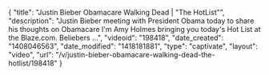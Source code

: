 {
    "title": "Justin Bieber Obamacare Walking Dead | \"The HotList\"",
    "description": "Justin Bieber meeting with President Obama today to share his thoughts on Obamacare I'm Amy Holmes bringing you today's Hot List at the Blaze.com. Beliebers ...",
    "videoid": "198418",
    "date_created": "1408046563",
    "date_modified": "1418181881",
    "type": "captivate",
    "layout": "video",
    "url": "\/v\/justin-bieber-obamacare-walking-dead-the-hotlist\/198418"
}
